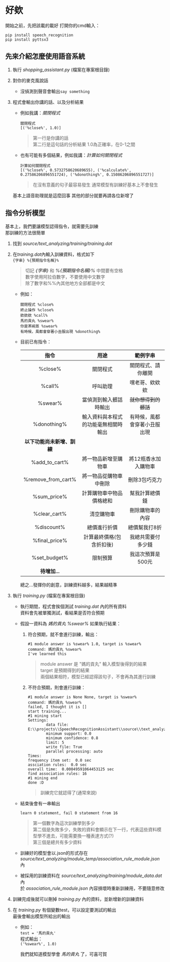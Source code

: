 好欸
===
開始之前，先把該載的載好
打開你的cmd輸入：
```
pip install speech_recognition
pip install pyttsx3
```

先來介紹怎麼使用語音系統
---
1. 執行 *shopping_assistant.py* (檔案在專案根目錄)
2. 對你的麥克風說話
    - 沒偵測到聲音會輸出```say something```
      
3. 程式會輸出你講的話、以及分析結果  
    - 例如我講：*關閉程式*  
        ```
        關閉程式
        [('%close%', 1.0)]
        ```
        >第一行是你講的話  
        >第二行是這句話的分析結果
        >1.0為正確率，在0-1之間
    - 也有可能有多個結果，例如我講：*計算如何關閉程式*
        ```
        計算如何關閉程式
        [('%close%', 0.5732758620689655), ('%calculate%', 0.27586206896551724), ('%donothing%', 0.15086206896551727)]
        ```
        >在沒有意義的句子最容易發生
        >通常模型有訓練好基本上不會發生  
    
    基本上語音助理就是這麼回事
    其他的部分就要再請各位新增了

指令分析模型
---
基本上，我們要讓模型認得指令，就需要先訓練  
那訓練的方法很簡單
1. 找到 *source/text_analyzing/training/training.dat*
2. 在*training.dat*內輸入訓練資料，格式如下  
    ```{字串} %{預期指令名稱}%```  
    >切記 ***{字串}*** 和 ***%{預期指令名稱}%*** 中間要有空格  
    >數字使用阿拉伯數字，不要使用中文數字  
    >除了數字和%%內其他地方全部都是中文
    - 例如：  
        ```
        關閉程式 %close%
        終止操作 %close%
        欸欸欸 %call%
        馬的貢丸 %swear%
        你是茶碗蒸 %swear%
        有時候，風都會穿著小丑服出現 %donothing%
        ```
    - 目前已有指令： 


        | 指令 | 用途 | 範例字串 |
        | :----: | :----: | :----: |
        | %close% | 關閉程式 | 關閉程式、請你離開 |
        | %call% | 呼叫助理 | 嘿老哥、欸欸欸 |
        | %swear% | 當偵測到輸入髒話時輸出 | ~~就你想得到的髒話~~ |
        | %donothing% | 輸入資料與本程式的功能毫無相關時輸出 | 有時候，風都會穿著小丑服出現 |
        | __以下功能尚未新增、訓練__ |
        | %add_to_cart% | 將一物品新增至購物車 | 將12瓶香水加入購物車
        | %remove_from_cart% | 將一物品從購物車中刪除 | 刪除3包巧克力 |
        | %sum_price% | 計算購物車中物品價格總和 | 幫我計算總價錢 |
        | %clear_cart% | 清空購物車 | 刪除購物車的內容 |
        | %discount% | 總價進行折價 | 總價幫我打8折 |
        | %final_price% | 計算最終價格(包含折扣後) | 我總共需要付多少錢 |
        | %set_budget% | 限制預算 | 我這次預算是500元 |
        | __待增加...__ |

        總之...發揮你的創意，訓練資料越多，結果越精準

3. 執行 *training.py* (檔案在專案根目錄)
    - 執行期間，程式會挨個測試 *training.dat* 內的所有資料  
    資料會先被單獨測試，看結果是否符合預期  
    - 假設一資料為 *媽的貢丸 %swear%* 如果執行結果：
        1. 符合預期，就不會進行訓練，輸出：  
            ```
            #1 module answer is %swear% 1.0, target is %swear%
            command: 媽的貢丸 %swear%
            I've learned this
            ```
            >module answer 是 "媽的貢丸" 輸入模型後得到的結果  
            >target 是預期得到的結果  
            >兩個結果相符，模型已經認得該句子，不會再為其進行訓練

        2. 不符合預期，則會進行訓練：
            ```
            #1 module answer is None None, target is %swear%
            command: 媽的貢丸 %swear%
            failed, I thought it is []
            start training...
            #1 mining start
            Settings:
                    data file: E:\\projects\\SpeechRecognitionAssistant\\source\\text_analyzing\\training\\module_data.dat
                    minimum support: 0.0
                    minimum confidence: 0.8
                    limit: 5
                    write file: True
                    parallel processing: auto
            Times:
            frequency item set:  0.0 sec
            assciation rules:  0.0 sec
            overall time:  0.00049591064453125 sec
            find association rules: 16
            #1 mining end
            done :D
            ```
            >訓練完它就認得了(通常來說)

    - 結束後會有一串輸出  
        ```
        learn 0 statement, fail 0 statement from 16
        ```
        >第一個數字為這次訓練學到多少  
        >第二個是失敗多少，失敗的資料會顯示在下一行，代表這些資料模型學不進去，可能需要換一種表達方式(?)  
        >第三個是總共有多少資料

    - 訓練好的模型會以.json的形式存在 *source/text_analyzing/module_temp/association_rule_module.json* 內

    - 被採用的訓練資料在 *source/text_analyzing/training/module_data.dat* 內  
    於 *association_rule_module.json* 內容損壞時重新訓練用，不要隨意修改

4. 訓練完成後就可以刪掉 *training.py* 內的資料，並新增新的訓練資料

5. 在 *training.py* 有個變數test，可以設定要測試的輸出  
最後會輸出模型所給出的輸出
    - 例如：   
        ```test = '馬的貢丸'```  
        程式輸出：  
        ```('%swear%', 1.0)```
          
        我們就知道模型學會 *馬的貢丸* 了，可喜可賀

